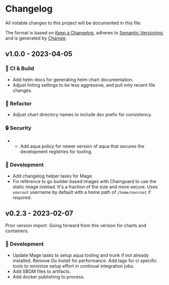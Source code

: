 # Changelog

All notable changes to this project will be documented in this file.

The format is based on [Keep a Changelog](https://keepachangelog.com/en/1.0.0/),
adheres to [Semantic Versioning](https://semver.org/spec/v2.0.0.html),
and is generated by [Changie](https://github.com/miniscruff/changie).

## v1.0.0 - 2023-04-05

### 🤖 CI & Build

- Add helm-docs for generating helm chart documentation.
- Adjust linting settings to be less aggressive, and pull only recent file changes.

### 🔨 Refactor

- Adjust chart directory names to include dsv prefix for consistency.

### 🔒 Security

- - Add aqua policy for newer version of aqua that secures the development registries for tooling.

### 🤖 Development

- Add changelog helper tasks for Mage.
- Fix reference to go builder based images with Chainguard to use the static image instead. It's a fraction of the size and more secure. Uses `nonroot` username by default with a home path of `/home/nonroot` if required.

## v0.2.3 - 2023-02-07

Prior version import.
Going forward from this version for charts and containers.

### 🤖 Development

- Update Mage tasks to setup aqua tooling and trunk if not already installed. Remove Go install for performance. Add tags for ci specific tools to minimize setup effort in continual integration jobs.
- Add SBOM files to artifacts.
- Add docker publishing to process.
